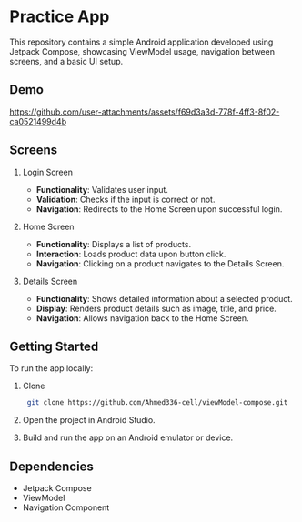 
# Practice App

This repository contains a simple Android application developed using Jetpack Compose, showcasing ViewModel usage, navigation between screens, and a basic UI setup.

## Demo
https://github.com/user-attachments/assets/f69d3a3d-778f-4ff3-8f02-ca0521499d4b

## Screens

 1. Login Screen
    - **Functionality**: Validates user input.
    - **Validation**: Checks if the input is correct or not.
    - **Navigation**: Redirects to the Home Screen upon successful login.

2. Home Screen
    - **Functionality**: Displays a list of products.
    - **Interaction**: Loads product data upon button click.
    - **Navigation**: Clicking on a product navigates to the Details Screen.

3. Details Screen
    - **Functionality**: Shows detailed information about a selected product.
    - **Display**: Renders product details such as image, title, and price.
    - **Navigation**: Allows navigation back to the Home Screen.


## Getting Started

To run the app locally:

1. Clone
   ```bash
    git clone https://github.com/Ahmed336-cell/viewModel-compose.git
   ```
2. Open the project in Android Studio.

3. Build and run the app on an Android emulator or device.


## Dependencies
- Jetpack Compose
- ViewModel
- Navigation Component

